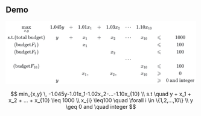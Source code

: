 ## Demo
![alt text](image.png)

$$
min_{x,y} \, -1.045y-1.01x_1-1.02x_2-...-1.10x_{10} \\
s.t \quad y + x_1 + x_2 + ... + x_{10} \leq 1000 \\
x_{i} \leq100 \quad \forall i \in \{1,2,...,10\} \\
y \geq 0 and \quad integer
$$